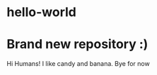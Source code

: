 # hello-world
Brand new repository :)
=======================

Hi Humans!
I like candy and banana.
Bye for now

